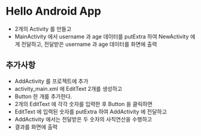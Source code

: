 # Hello Android App
* 2개의 Activity 를 만들고
* MainActivity 에서 username 과 age 데이터를 putExtra 하여 NewActivity 에게 전달하고, 전달받은 username 과 age 데이터를 화면에 출력

## 추가사항
* AddActivity 를 프로젝트에 추가
* activity_main.xml 에 EditText 2개를 생성하고
* Button 한 개를 추가한다.
* 2개의 EditText 에 각각 숫자를 입력한 후 Button 을 클릭하면
* EditText 에 입력된 숫자를 putExtra 하여 AddActivity 에 전달하고
* AddActivity 에서는 전달받은 두 숫자의 사칙연산을 수행하고
* 결과를 화면에 출력